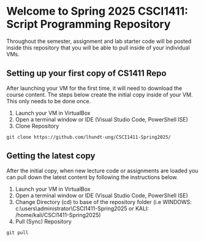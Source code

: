 # Welcome to Spring 2025 CSCI1411: Script Programming Repository

Throughout the semester, assignment and lab starter code will be posted inside this repository that you will be able to pull inside of your individual VMs.

## Setting up your first copy of CS1411 Repo 

After launching your VM for the first time, it will need to download the course content. The steps below create the initial copy inside of your VM. This only needs to be done once.

1. Launch your VM in VirtualBox
2. Open a terminal window or IDE (Visual Studio Code, PowerShell ISE)
3. Clone Repository

```
git clone https://github.com/lhundt-ung/CSCI1411-Spring2025/
```

## Getting the latest copy 

After the initial copy, when new lecture code or assignments are loaded you can pull down the latest content by following the instructions below.

1. Launch your VM in VirtualBox
2. Open a terminal window or IDE (Visual Studio Code, PowerShell ISE)
3. Change Directory (cd) to base of the repository folder (i.e WINDOWS: c:\users\administrator\CSCI1411-Spring2025 or KALI: /home/kali/CSCI1411-Spring2025)
3. Pull (Sync) Repository

```
git pull
```
